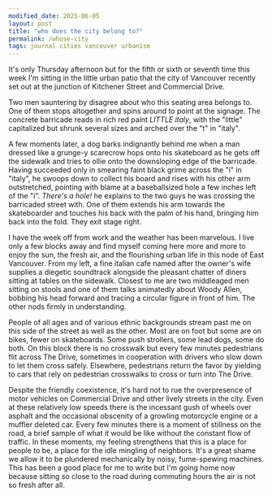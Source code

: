 ```yaml
---
modified_date: 2025-06-05
layout: post
title: "who does the city belong to?"
permalink: /whose-city
tags: journal cities vancouver urbanism
---
```


It's only Thursday afternoon but for the fifth or sixth or seventh time this week I'm sitting in the little urban patio that the city of Vancouver recently set out at the junction of Kitchener Street and Commercial Drive.
<!--more-->
Two men sauntering by disagree about who this seating area belongs to.
One of them stops altogether and spins around to point at the signage.
The concrete barricade reads in rich red paint _LITTLE italy_, with the "little" capitalized but shrunk several sizes and arched over the "t" in "italy".

A few moments later, a dog barks indignantly behind me when a man dressed like a grunge-y scarecrow hops onto his skateboard as he gets off the sidewalk and tries to ollie onto the downsloping edge of the barricade.
Having succeeded only in smearing faint black grime across the "i" in "italy", he swoops down to collect his board and rises with his other arm outstretched, pointing with blame at a baseballsized hole a few inches left of the "i".
_There's a hole!_ he explains to the two guys he was crossing the barricaded street with.
One of them extends his arm towards the skateboarder and touches his back with the palm of his hand, bringing him back into the fold.
They exit stage right.

I have the week off from work and the weather has been marvelous.
I live only a few blocks away and find myself coming here more and more to enjoy the sun, the fresh air, and the flourishing urban life in this node of East Vancouver.
From my left, a fine italian cafe named after the owner's wife supplies a diegetic soundtrack alongside the pleasant chatter of diners sitting at tables on the sidewalk.
Closest to me are two middleaged men sitting on stools and one of them talks animatedly about Woody Allen, bobbing his head forward and tracing a circular figure in front of him.
The other nods firmly in understanding.

People of all ages and of various ethnic backgrounds stream past me on this side of the street as well as the other.
Most are on foot but some are on bikes, fewer on skateboards.
Some push strollers, some lead dogs, some do both.
On this block there is no crosswalk but every few minutes pedestrians flit across The Drive, sometimes in cooperation with drivers who slow down to let them cross safely.
Elsewhere, pedestrians return the favor by yielding to cars that rely on pedestrian crosswalks to cross or turn into The Drive.

Despite the friendly coexistence, it's hard not to rue the overpresence of motor vehicles on Commercial Drive and other lively streets in the city.
Even at these relatively low speeds there is the incessant gush of wheels over asphalt and the occasional obscenity of a growling motorcycle engine or a muffler deleted car.
Every few minutes there is a moment of stillness on the road, a brief sample of what it would be like without the constant flow of traffic.
In these moments, my feeling strengthens that this is a place for people to be, a place for the idle mingling of neighbors.
It's a great shame we allow it to be plundered mechanically by noisy, fume-spewing machines.
This has been a good place for me to write but I'm going home now because sitting so close to the road during commuting hours the air is not so fresh after all.